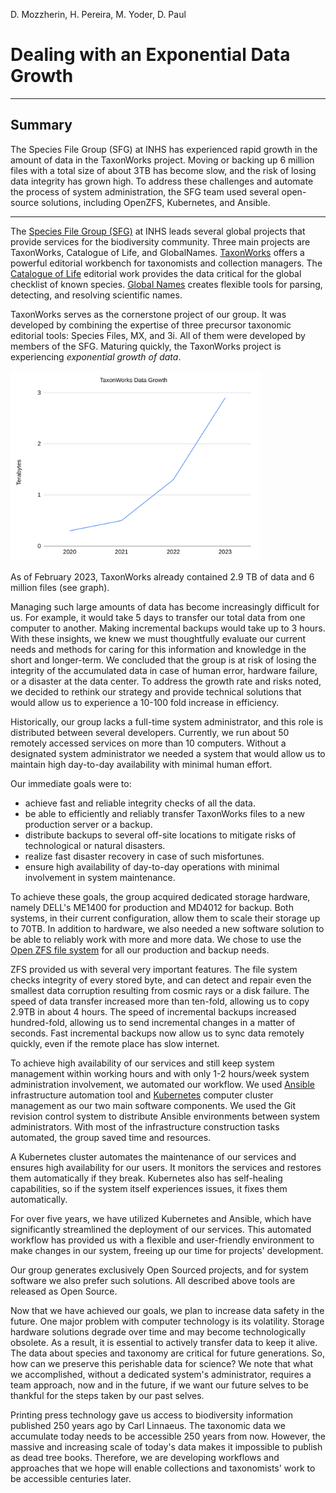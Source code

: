 D. Mozzherin, H. Pereira, M. Yoder, D. Paul

# Dealing with an Exponential Data Growth

-----

## Summary

The Species File Group (SFG) at INHS has experienced rapid growth in the amount of data in the TaxonWorks project.
Moving or backing up 6 million files with a total size of about 3TB has become slow, and the risk of losing data integrity has grown high.
To address these challenges and automate the process of system administration, the SFG team used several open-source solutions, including OpenZFS, Kubernetes, and Ansible.

----

The [Species File Group (SFG)](https://speciesfilegroup.org/) at INHS leads several global projects that provide services for the biodiversity community.
Three main projects are TaxonWorks, Catalogue of Life, and GlobalNames.
[TaxonWorks](https://taxonworks.org/) offers a powerful editorial workbench for taxonomists and collection managers.
The [Catalogue of Life](https://www.catalogueoflife.org/) editorial work provides the data critical for the global checklist of known species.
[Global Names](https://globalnames.org/) creates flexible tools for parsing, detecting, and resolving scientific names.

TaxonWorks serves as the cornerstone project of our group.
It was developed by combining the expertise of three precursor taxonomic editorial tools: Species Files, MX, and 3i.
All of them were developed by members of the SFG.
Maturing quickly, the TaxonWorks project is experiencing _exponential growth of data_.

<img src="./tw-data.png" alt="TaxonWorks Data Growth" width="400" />

As of February 2023, TaxonWorks already contained 2.9 TB of data and 6 million files (see graph).

Managing such large amounts of data has become increasingly difficult for us.
For example, it would take 5 days to transfer our total data from one computer to another. Making incremental backups would take up to 3 hours.
With these insights, we knew we must thoughtfully evaluate our current needs and methods for caring for this information and knowledge in the short and longer-term.
We concluded that the group is at risk of losing the integrity of the accumulated data in case of human error, hardware failure, or a disaster at the data center.
To address the growth rate and risks noted, we decided to rethink our strategy and provide technical solutions that would allow us to experience a 10-100 fold increase in efficiency.

Historically, our group lacks a full-time system administrator, and this role is distributed between several developers.
Currently, we run about 50 remotely accessed services on more than 10 computers.
Without a designated system administrator we needed a system that would allow us to maintain high day-to-day availability with minimal human effort.

Our immediate goals were to:

- achieve fast and reliable integrity checks of all the data.
- be able to efficiently and reliably transfer TaxonWorks files to a new production server or a backup.
- distribute backups to several off-site locations to mitigate risks of technological or natural disasters.
- realize fast disaster recovery in case of such misfortunes.
- ensure high availability of day-to-day operations with minimal involvement in system maintenance.

To achieve these goals, the group acquired dedicated storage hardware, namely DELL's ME1400 for production and MD4012 for backup.
Both systems, in their current configuration, allow them to scale their storage up to 70TB.
In addition to hardware, we also needed a new software solution to be able to reliably work with more and more data.
We chose to use the [Open ZFS file system](https://openzfs.org/wiki/Main_Page) for all our production and backup needs.

ZFS provided us with several very important features.
The file system checks integrity of every stored byte, and can detect and repair even the smallest data corruption resulting from cosmic rays or a disk failure.
The speed of data transfer increased more than ten-fold, allowing us to copy 2.9TB in about 4 hours.
The speed of incremental backups increased hundred-fold, allowing us to send incremental changes in a matter of seconds.
Fast incremental backups now allow us to sync data remotely quickly, even if the remote place has slow internet.

To achieve high availability of our services and still keep system management within working hours and with only 1-2 hours/week system administration involvement, we automated our workflow.
We used [Ansible](https://www.ansible.com/) infrastructure automation tool and [Kubernetes](https://kubernetes.io/) computer cluster management as our two main software components.
We used the Git revision control system to distribute Ansible environments between system administrators.
With most of the infrastructure construction tasks automated, the group saved time and resources.

A Kubernetes cluster automates the maintenance of our services and ensures high availability for our users.
It monitors the services and restores them automatically if they break.
Kubernetes also has self-healing capabilities, so if the system itself experiences issues, it fixes them automatically.

For over five years, we have utilized Kubernetes and Ansible, which have significantly streamlined the deployment of our services.
This automated workflow has provided us with a flexible and user-friendly environment to make changes in our system, freeing up our time for projects' development.

Our group generates exclusively Open Sourced projects, and for system software we also prefer such solutions.
All described above tools are released as Open Source.

Now that we have achieved our goals, we plan to increase data safety in the future.
One major problem with computer technology is its volatility.
Storage hardware solutions degrade over time and may become technologically obsolete.
As a result, it is essential to actively transfer data to keep it alive.
The data about species and taxonomy are critical for future generations.
So, how can we preserve this perishable data for science?
We note that what we accomplished, without a dedicated system's administrator, requires a team approach, now and in the future, if we want our future selves to be thankful for the steps taken by our past selves.

Printing press technology gave us access to biodiversity information published 250 years ago by Carl Linnaeus.
The taxonomic data we accumulate today needs to be accessible 250 years from now.
However, the massive and increasing scale of today's data makes it impossible to publish as dead tree books.
Therefore, we are developing workflows and approaches that we hope will enable collections and taxonomists' work to be accessible centuries later.
